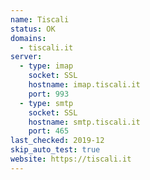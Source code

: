```yaml
---
name: Tiscali
status: OK
domains: 
  - tiscali.it
server:
  - type: imap
    socket: SSL
    hostname: imap.tiscali.it
    port: 993
  - type: smtp
    socket: SSL
    hostname: smtp.tiscali.it
    port: 465
last_checked: 2019-12
skip_auto_test: true
website: https://tiscali.it
---
```

